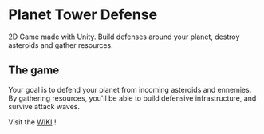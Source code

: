 # Planet Tower Defense
2D Game made with Unity. Build defenses around your planet, destroy asteroids and gather resources. 

## The game
Your goal is to defend your planet from incoming asteroids and ennemies. By gathering resources, you'll be able to build defensive infrastructure, and survive attack waves.


Visit the [WIKI](../../wiki) ! 
